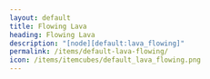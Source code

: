 ```yaml
---
layout: default
title: Flowing Lava
heading: Flowing Lava
description: "[node][default:lava_flowing]"
permalink: /items/default-lava-flowing/
icon: /items/itemcubes/default_lava_flowing.png
---
```

